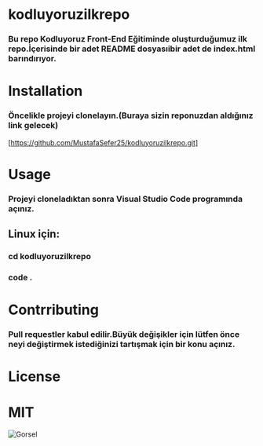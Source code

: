 # kodluyoruzilkrepo
### Bu repo Kodluyoruz Front-End Eğitiminde oluşturduğumuz ilk repo.İçerisinde bir adet README dosyasıibir adet de index.html barındırıyor. 

# **Installation**
### Öncelikle projeyi clonelayın.(Buraya sizin reponuzdan aldığınız link gelecek)
[https://github.com/MustafaSefer25/kodluyoruzilkrepo.git] 
# **Usage**
### Projeyi cloneladıktan sonra Visual Studio Code programında açınız.

## Linux için:

###  cd kodluyoruzilkrepo
### code .

# **Contrributing**
### Pull requestler kabul edilir.Büyük değişikler için lütfen önce neyi değiştirmek istediğinizi tartışmak için bir konu açınız.

# **License**

# MIT

![Gorsel]()

